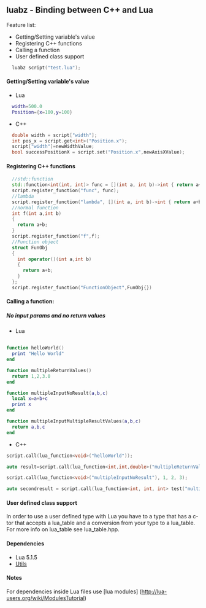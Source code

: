 ## luabz - Binding between C++ and Lua

Feature list:
 * Getting/Setting variable's value
 * Registering C++ functions
 * Calling a function
 * User defined class support


```cpp
  luabz script("test.lua");
```
#### Getting/Setting variable's value

* Lua 
```lua
  width=500.0
  Position={x=100,y=100}
```
* C++
```cpp
  double width = script["width"];
  int pos_x = script.get<int>("Position.x");
  script["width"]=newWidthValue;
  bool successPositionX = script.set("Position.x",newAxisXValue);
```
#### Registering C++ functions
```cpp
  //std::function
  std::function<int(int, int)> func = [](int a, int b)->int { return a+b; };
  script.register_function("func", func);
  //lambda
  script.register_function("lambda", [](int a, int b)->int { return a+b; });
  //normal function
  int f(int a,int b)
  {
    return a+b;
  }
  script.register_function("f",f);
  //Function object
  struct FunObj
  {
    int operator()(int a,int b)
    {
      return a+b;
    }
  };
  script.register_function("FunctionObject",FunObj{})
```
#### Calling a function:
##### No input params and no return values
* Lua
```lua
	
function helloWorld()
  print "Hello World"
end

function multipleReturnValues()
  return 1,2,3.0
end

function multipleInputNoResult(a,b,c)
  local x=a+b+c
  print x
end

function multipleInputMultipleResultValues(a,b,c)
  return a,b,c
end
```
* C++
```cpp
script.call(lua_function<void>("helloWorld"));

auto result=script.call(lua_function<int,int,double>("multipleReturnValues"));

script.call(lua_function<void>("multipleInputNoResult"), 1, 2, 3);

auto secondresult = script.call(lua_function<int, int, int> test("multipleInputMultipleResultValues"), 1, 2, 3); 
```
#### User defined class support
 In order to use a user defined type with Lua you have to a type that has a c-tor that accepts a lua_table and a conversion from your type to a lua_table.
 For more info on lua_table see lua_table.hpp.

#### Dependencies
* Lua 5.1.5
* [Utils](https://github.com/blazgrom/Utils)


#### Notes
For dependencies inside Lua files use [lua modules] (http://lua-users.org/wiki/ModulesTutorial)